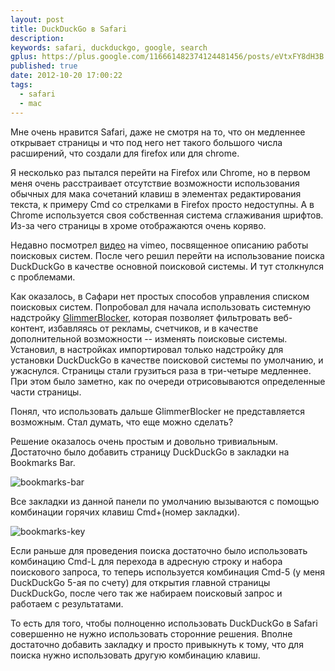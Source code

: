 ```yaml
---
layout: post
title: DuckDuckGo в Safari
description: 
keywords: safari, duckduckgo, google, search
gplus: https://plus.google.com/116661482374124481456/posts/eVtxFY8dH3B
published: true
date: 2012-10-20 17:00:22
tags:
  - safari
  - mac
---
```


Мне очень нравится Safari, даже не смотря на то, что он медленнее открывает страницы и что под него нет такого большого числа расширений, что создали для firefox или для chrome.

Я несколько раз пытался перейти на Firefox или Chrome, но в первом меня очень расстраивает отсутствие возможности использования обычных для мака сочетаний клавиш в элементах редактирования текста, к примеру Cmd со стрелками в Firefox просто недоступны. А в Chrome используется своя собственная система сглаживания шрифтов. Из-за чего страницы в хроме отображаются очень коряво.

Недавно посмотрел [видео](http://vimeo.com/51181384 'There are no "regular results" on Google anymore') на vimeo, посвященное описанию работы поисковых систем. После чего решил перейти на использование поиска DuckDuckGo в качестве основной поисковой системы. И тут столкнулся с проблемами.

Как оказалось, в Сафари нет простых способов управления списком поисковых систем. Попробовал для начала использовать системную надстройку [GlimmerBlocker](http://glimmerblocker.org), которая позволяет фильтровать веб-контент, избавляясь от рекламы, счетчиков, и в качестве дополнительной возможности -- изменять поисковые системы. Установил, в настройках импортировал только надстройку для установки DuckDuckGo в качестве поисковой системы по умолчанию, и ужаснулся. Страницы стали грузиться раза в три-четыре медленнее. При этом было заметно, как по очереди отрисовываются определенные части страницы.

Понял, что использовать дальше GlimmerBlocker не представляется возможным. Стал думать, что еще можно сделать?

Решение оказалось очень простым и довольно тривиальным. Достаточно было добавить страницу DuckDuckGo в закладки на Bookmarks Bar.

![bookmarks-bar](http://static.juev.ru/2012/10/bookmarks-bar.png "Bookmarks bar")

Все закладки из данной панели по умолчанию вызываются с помощью комбинации горячих клавиш Cmd+(номер закладки).

![bookmarks-key](http://static.juev.ru/2012/10/bookmarks-key.png "Bookmarks keys")

Если раньше для проведения поиска достаточно было использовать комбинацию Cmd-L для перехода в адресную строку и набора поискового запроса, то теперь используется комбинация Cmd-5 (у меня DuckDuckGo 5-ая по счету) для открытия главной страницы DuckDuckGo, после чего так же набираем поисковый запрос и работаем с результатами.

То есть для того, чтобы полноценно использовать DuckDuckGo в Safari совершенно не нужно использовать сторонние решения. Вполне достаточно добавить закладку и просто привыкнуть к тому, что для поиска нужно использовать другую комбинацию клавиш.

